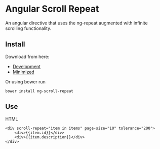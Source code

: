 Angular Scroll Repeat
=====

An angular directive that uses the ng-repeat augmented with infinite scrolling functionality.

Install
---

Download from here:

- [Development](dist/ng-scroll-repeat.js)
- [Minimized](dist/ng-scroll-repeat.min.js)

Or using bower run

    bower install ng-scroll-repeat

Use
---

HTML

    <div scroll-repeat="item in items" page-size="10" tolerance="200">
        <div>{{item.id}}</div>
        <div>{{item.description}}</div>
    </div>

